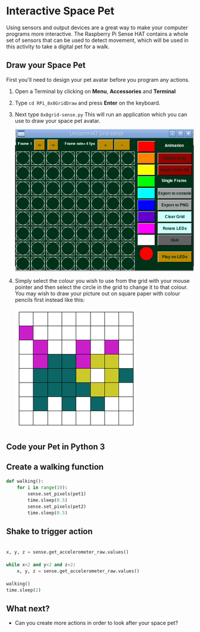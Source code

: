 # Interactive Space Pet

Using sensors and output devices are a great way to make your computer programs more interactive. The Raspberry Pi Sense HAT contains a whole set of sensors that can be used to detect movement, which will be used in this activity to take a digital pet for a walk. 

## Draw your Space Pet

First you'll need to design your pet avatar before you program any actions. 

1. Open a Terminal by clicking on **Menu**, **Accessories** and **Terminal**
1. Type `cd RPi_8x8GridDraw` and press **Enter** on the keyboard.
1. Next type `8x8grid-sense.py` This will run an application which you can use to draw your space pet avatar. 

	![8x8gridraw application](images/GUI.png)
	
1. Simply select the colour you wish to use from the grid with your mouse pointer and then select the circle in the grid to change it to that colour. You may wish to draw your picture out on square paper with colour pencils first instead like this:

	![square paper avatar](images/square-paper.png)	
	
## Code your Pet in Python 3



## Create a walking function

```python
def walking():
    for i in range(10):
        sense.set_pixels(pet1)
        time.sleep(0.5)
        sense.set_pixels(pet2)
        time.sleep(0.5)
```        

## Shake to trigger action


```python

x, y, z = sense.get_accelerometer_raw.values()

while x<2 and y<2 and z<2:
    x, y, z = sense.get_accelerometer_raw.values()

walking()
time.sleep(2)
```

## What next?
- Can you create more actions in order to look after your space pet?
    	